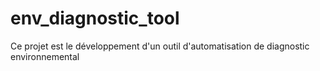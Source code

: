 # env_diagnostic_tool
Ce projet est le développement d'un outil d'automatisation de diagnostic environnemental 
